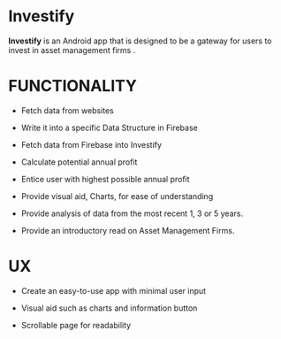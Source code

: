 #  Investify

**Investify** is an Android app that is designed to be a gateway for users to invest in asset management firms .


# FUNCTIONALITY

-   Fetch data from websites
    
-   Write it into a specific Data Structure in Firebase
    
-   Fetch data from Firebase into Investify
    
-   Calculate potential annual profit
    
-   Entice user with highest possible annual profit
    
-   Provide visual aid, Charts, for ease of understanding
    
-   Provide analysis of data from the most recent 1, 3 or 5 years.
    
-   Provide an introductory read on Asset Management Firms.

# UX

-   Create an easy-to-use app with minimal user input
    
-   Visual aid such as charts and information button
    
-   Scrollable page for readability

